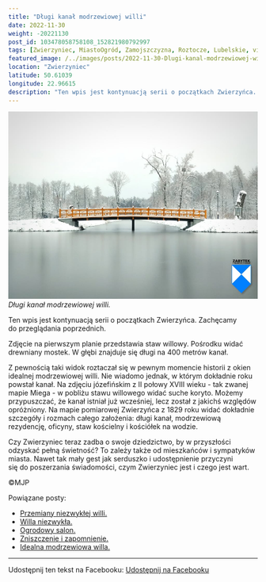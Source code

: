```yaml
---
title: "Długi kanał modrzewiowej willi"
date: 2022-11-30
weight: -20221130
post_id: 103478058758108_152821980792997
tags: [Zwierzyniec, MiastoOgród, Zamojszczyzna, Roztocze, Lubelskie, villarestituta, turystyka, dziedzictwo, zabytki, krajobrazy]
featured_image: /../images/posts/2022-11-30-Dlugi-kanal-modrzewiowej-willi.jpg
location: "Zwierzyniec"
latitude: 50.61039
longitude: 22.96615
description: "Ten wpis jest kontynuacją serii o początkach Zwierzyńca. Zachęcamy do przeglądania poprzednich...."
---
```


![Długi kanał modrzewiowej willi.](/images/posts/2022-11-30-Dlugi-kanal-modrzewiowej-willi.jpg)
*Długi kanał modrzewiowej willi.*

Ten wpis jest kontynuacją serii o początkach Zwierzyńca. Zachęcamy do przeglądania poprzednich.

Zdjęcie na pierwszym planie przedstawia staw willowy. Pośrodku widać drewniany mostek. W głębi znajduje się długi na 400 metrów kanał.

Z pewnością taki widok roztaczał się w pewnym momencie historii z okien idealnej modrzewiowej willi. Nie wiadomo jednak, w którym dokładnie roku powstał kanał. Na zdjęciu józefińskim z II połowy XVIII wieku - tak zwanej mapie Miega - w pobliżu stawu willowego widać suche koryto. Możemy przypuszczać, że kanał istniał już wcześniej, lecz został z jakichś względów opróżniony. Na mapie pomiarowej Zwierzyńca z 1829 roku widać dokładnie szczegóły i rozmach całego założenia: długi kanał, modrzewiową rezydencję, oficyny, staw kościelny i kościółek na wodzie.

Czy Zwierzyniec teraz zadba o swoje dziedzictwo, by w przyszłości odzyskać pełną świetność?
To zależy także od mieszkańców i sympatyków miasta.
Nawet tak mały gest jak serduszko i udostępnienie przyczyni się do poszerzania świadomości, czym Zwierzyniec jest i czego jest wart.



©MJP

Powiązane posty:
- [Przemiany niezwykłej willi.](/posts/Przemiany-niezwyklej-willi)
- [Willa niezwykła.](/posts/Willa-niezwykla)
- [Ogrodowy salon.](/posts/Ogrodowy-salon)
- [Zniszczenie i zapomnienie.](/posts/Zniszczenie-i-zapomnienie)
- [Idealna modrzewiowa willa.](/posts/Idealna-modrzewiowa-willa)


---

Udostępnij ten tekst na Facebooku:
[Udostępnij na Facebooku](https://www.facebook.com/sharer/sharer.php?u=https://stowarzyszeniewachniewskiej.pl/posts/Dlugi-kanal-modrzewiowej-willi)

<script type="application/ld+json">
{
  "@context": "https://schema.org",
  "@type": "BlogPosting",
  "headline": "Długi kanał modrzewiowej willi.",
  "datePublished": "2022-11-30",
  "dateModified": "2022-11-30",
  "author": {
    "@type": "Person",
    "name": "Michał Jan Patyk"
  },
  "publisher": {
    "@type": "Organization",
    "name": "Stowarzyszenie im. Aleksandry Wachniewskiej",
    "logo": {
      "@type": "ImageObject",
      "url": "https://stowarzyszeniewachniewskiej.pl/images/logo/logo.svg"
    }
  },
  "mainEntityOfPage": {
    "@type": "WebPage",
    "@id": "https://stowarzyszeniewachniewskiej.pl/posts/Dlugi-kanal-modrzewiowej-willi"
  },
  "image": {
    "@type": "ImageObject",
    "url": "https://stowarzyszeniewachniewskiej.pl/images/posts/2022-11-30-Dlugi-kanal-modrzewiowej-willi.jpg"
  },
  "articleSection": "Dziedzictwo Kulturowe i Zabytki",
  "keywords": "Zwierzyniec, MiastoOgród, Zamojszczyzna, Roztocze, Lubelskie, villarestituta, turystyka, dziedzictwo, zabytki, krajobrazy",
  "wordCount": 157,
  "articleBody": "Ten wpis jest kontynuacją serii o początkach Zwierzyńca. Zachęcamy do przeglądania poprzednich.\n\nZdjęcie na pierwszym planie przedstawia staw willowy. Pośrodku widać drewniany mostek. W głębi znajduje się długi na 400 metrów kanał.\n\nZ pewnością taki widok roztaczał się w pewnym momencie historii z okien idealnej modrzewiowej willi. Nie wiadomo jednak, w którym dokładnie roku powstał kanał. Na zdjęciu józefińskim z II połowy XVIII wieku - tak zwanej mapie Miega - w pobliżu stawu willowego widać suche koryto. Możemy przypuszczać, że kanał istniał już wcześniej, lecz został z jakichś względów opróżniony. Na mapie pomiarowej Zwierzyńca z 1829 roku widać dokładnie szczegóły i rozmach całego założenia: długi kanał, modrzewiową rezydencję, oficyny, staw kościelny i kościółek na wodzie.\n\nCzy Zwierzyniec teraz zadba o swoje dziedzictwo, by w przyszłości odzyskać pełną świetność?\nTo zależy także od mieszkańców i sympatyków miasta. \nNawet tak mały gest jak serduszko i udostępnienie przyczyni się do poszerzania świadomości, czym Zwierzyniec jest i czego jest wart.\n \n         \n\n©MJP",
  "description": "Odkryj piękno Zwierzyńca i jego zabytki.",
  "copyrightHolder": {
    "@type": "Person",
    "name": "Michał Jan Patyk"
  }
}
</script>
<script type="application/ld+json">
{
  "@context": "https://schema.org",
  "@type": "BreadcrumbList",
  "itemListElement": [
    {
      "@type": "ListItem",
      "position": 1,
      "name": "Home",
      "item": "https://stowarzyszeniewachniewskiej.pl"
    },
    {
      "@type": "ListItem",
      "position": 2,
      "name": "posts",
      "item": "https://stowarzyszeniewachniewskiej.pl/posts"
    },
    {
      "@type": "ListItem",
      "position": 3,
      "name": "Długi kanał modrzewiowej willi.",
      "item": "https://stowarzyszeniewachniewskiej.pl/posts/Dlugi-kanal-modrzewiowej-willi"
    }
  ]
}
</script>
